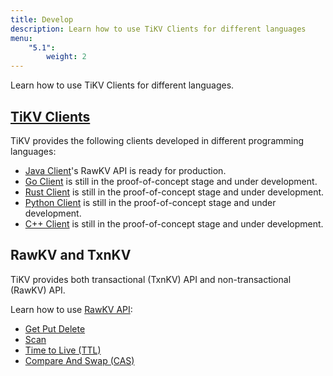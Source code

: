 ```yaml
---
title: Develop
description: Learn how to use TiKV Clients for different languages
menu:
    "5.1":
        weight: 2
---
```


Learn how to use TiKV Clients for different languages.

## [TiKV Clients](../clients/introduction/)

TiKV provides the following clients developed in different programming languages:

- [Java Client](../clients/java)'s RawKV API is ready for production.
- [Go Client](../clients/go) is still in the proof-of-concept stage and under development.
- [Rust Client](../clients/rust) is still in the proof-of-concept stage and under development.
- [Python Client](../clients/python) is still in the proof-of-concept stage and under development.
- [C++ Client](../clients/cpp) is still in the proof-of-concept stage and under development.

## RawKV and TxnKV

TiKV provides both transactional (TxnKV) API and non-transactional (RawKV) API.

Learn how to use [RawKV API](../rawkv/introduction/):

- [Get Put Delete](../rawkv/get-put-delete/)
- [Scan](../rawkv/scan)
- [Time to Live (TTL)](../rawkv/ttl)
- [Compare And Swap (CAS)](../rawkv/cas)
